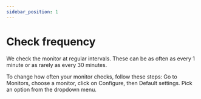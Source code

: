 ```yaml
---
sidebar_position: 1
---
```


# Check frequency

We check the monitor at regular intervals. These can be as often as every 1 minute or as rarely as every 30 minutes.

To change how often your monitor checks, follow these steps: Go to Monitors, choose a monitor, click on Configure, then Default settings. Pick an option from the dropdown menu.